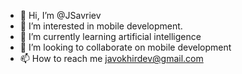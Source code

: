 - 👋 Hi, I’m @JSavriev
- 👀 I’m interested in mobile development.
- 🌱 I’m currently learning artificial intelligence
- 💞️ I’m looking to collaborate on mobile development
- 📫 How to reach me javokhirdev@gmail.com

<!---
JSavriev/JSavriev is a ✨ special ✨ repository because its `README.md` (this file) appears on your GitHub profile.
You can click the Preview link to take a look at your changes.
--->
